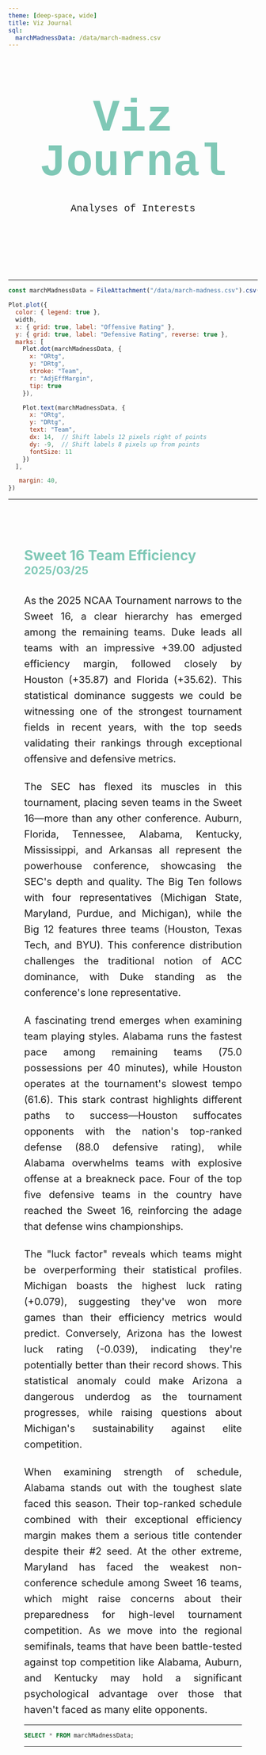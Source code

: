 ```yaml
---
theme: [deep-space, wide]
title: Viz Journal
sql:
  marchMadnessData: /data/march-madness.csv
---
```

<head>

</head>

<body>

  <div class="hero">
    <h1>Viz Journal</h1>
    <h2>Analyses of Interests</h2>
  </div>


---

```js
const marchMadnessData = FileAttachment("/data/march-madness.csv").csv({typed: true})
```

```js
Plot.plot({
  color: { legend: true },
  width,
  x: { grid: true, label: "Offensive Rating" },
  y: { grid: true, label: "Defensive Rating", reverse: true },
  marks: [
    Plot.dot(marchMadnessData, {
      x: "ORtg",
      y: "DRtg",
      stroke: "Team",
      r: "AdjEffMargin",
      tip: true
    }),

    Plot.text(marchMadnessData, {
      x: "ORtg",
      y: "DRtg",
      text: "Team",
      dx: 14,  // Shift labels 12 pixels right of points
      dy: -9,  // Shift labels 8 pixels up from points
      fontSize: 11
    })
  ],

   margin: 40,
})
```
---

<article class="chart-analysis">
<header>
<div>
<h3>Sweet 16 Team Efficiency</h3>
<h4>2025/03/25</h4>
</div>
</header>

<p>
As the 2025 NCAA Tournament narrows to the Sweet 16, a clear hierarchy has emerged among the remaining teams. Duke leads all teams with an impressive +39.00 adjusted efficiency margin, followed closely by Houston (+35.87) and Florida (+35.62). This statistical dominance suggests we could be witnessing one of the strongest tournament fields in recent years, with the top seeds validating their rankings through exceptional offensive and defensive metrics.
</p>

<p>
The SEC has flexed its muscles in this tournament, placing seven teams in the Sweet 16—more than any other conference. Auburn, Florida, Tennessee, Alabama, Kentucky, Mississippi, and Arkansas all represent the powerhouse conference, showcasing the SEC's depth and quality. The Big Ten follows with four representatives (Michigan State, Maryland, Purdue, and Michigan), while the Big 12 features three teams (Houston, Texas Tech, and BYU). This conference distribution challenges the traditional notion of ACC dominance, with Duke standing as the conference's lone representative.
</p>

<p>
A fascinating trend emerges when examining team playing styles. Alabama runs the fastest pace among remaining teams (75.0 possessions per 40 minutes), while Houston operates at the tournament's slowest tempo (61.6). This stark contrast highlights different paths to success—Houston suffocates opponents with the nation's top-ranked defense (88.0 defensive rating), while Alabama overwhelms teams with explosive offense at a breakneck pace. Four of the top five defensive teams in the country have reached the Sweet 16, reinforcing the adage that defense wins championships.
</p>

<p>
The "luck factor" reveals which teams might be overperforming their statistical profiles. Michigan boasts the highest luck rating (+0.079), suggesting they've won more games than their efficiency metrics would predict. Conversely, Arizona has the lowest luck rating (-0.039), indicating they're potentially better than their record shows. This statistical anomaly could make Arizona a dangerous underdog as the tournament progresses, while raising questions about Michigan's sustainability against elite competition.
</p>

<p>
When examining strength of schedule, Alabama stands out with the toughest slate faced this season. Their top-ranked schedule combined with their exceptional efficiency margin makes them a serious title contender despite their #2 seed. At the other extreme, Maryland has faced the weakest non-conference schedule among Sweet 16 teams, which might raise concerns about their preparedness for high-level tournament competition. As we move into the regional semifinals, teams that have been battle-tested against top competition like Alabama, Auburn, and Kentucky may hold a significant psychological advantage over those that haven't faced as many elite opponents.
</p>

---
```sql
SELECT * FROM marchMadnessData;
```
---

</article>

</body>

<style>

.hero {
  display: flex;
  flex-direction: column;
  align-items: center;
  font-family: Consolas, Menlo, Monaco, 'Courier New', monospace;
  margin: 4rem 0 8rem;
  text-wrap: balance;
  text-align: center;
}

.hero h1 {
  margin: 1rem 0;
  padding: 1rem 0;
  max-width: none;
  font-size: 14vw;
  font-weight: 900;
  line-height: 1;
  color: #7fc8b6;
}

.hero h2 {
  margin: 0;
  max-width: 34em;
  font-size: 20px;
  font-style: initial;
  font-weight: 500;
  line-height: 1.5;
  color: var(--theme-foreground-muted);
}

a[href] {
  color: #7fc8b6;
}

.chart-analysis {
  margin: 4rem auto;
  max-width: 90%;
  padding: 2rem;
  border-top: 1px solid var(--theme-foreground-muted);
}

.chart-analysis header {
  margin-bottom: 2rem;
}

.chart-analysis h3 {
  text-align: left;
  display: block;
  margin: 0;
  font-size: 28px;
  color: #7fc8b6;
}

.chart-analysis h4 {
  text-align: left;
  display: block;
  margin: 0;
  font-size: 22px;
  color: #7fc8b6;
}

.chart-analysis p {
  text-align: justify;
  margin: 1.5rem 0;
  font-size: 20px;
  text-wrap: balance;
  color: var(--theme-foreground-muted);
  line-height: 1.6;
  hyphens: auto;
}

.chart-analysis p:first-of-type {
  margin-top: 0;
}

.chart-analysis p:last-of-type {
  margin-bottom: 0;
}

@media (min-width: 640px) {
  .hero h1 {
    font-size: 90px;
  }
  
  .chart-analysis {
    max-width: 70ch;
  }
}

</style>
